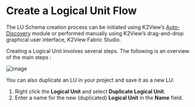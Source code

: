 # Create a Logical Unit Flow 

The LU Schema creation process can be initiated using K2View’s [Auto-Discovery](https://github.com/k2view-academy/K2View-Academy/wiki/Auto-Discovery-Wizard)  module or performed manually using K2View’s drag-and-drop graphical user interface, K2View Fabric Studio. 

Creating a Logical Unit involves several steps. The following is an overview of the main steps :

![image](https://github.com/k2view-academy/K2View-Academy/blob/master/articles/03_logical_units/images/1.3_Create_an_LU_Flow.png)

You can also duplicate an LU in your project and save it as a new LU:
1. Right click the **Logical Unit** and select **Duplicate Logical Unit**.
1. Enter a name for the new (duplicated) **Logical Unit** in the **Name** field.  

